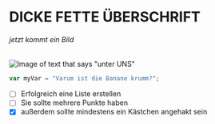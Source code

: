 # DICKE FETTE ÜBERSCHRIFT


###### jetzt kommt ein Bild
![Image of text that says "unter UNS"](https://github.com/recherder/skills-communicate-using-markdown/assets/148318329/89c102b4-88ca-4faa-bce0-2f7b6f064f4d)

``` javascript
var myVar = "Varum ist die Banane krumm?";
```

- [ ] Erfolgreich eine Liste erstellen
- [ ] Sie sollte mehrere Punkte haben
- [x] außerdem sollte mindestens ein Kästchen angehakt sein
